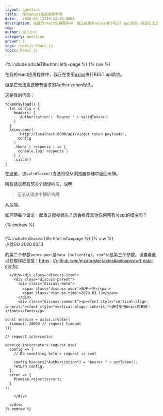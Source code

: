 ```yaml
---
layout: question
title:  使用axios发送承载令牌
date:   2020-03-12T16:32:25.000Z
description: 在我的react应用程序中，我正在使用axios执行REST api请求。但是它无法发送带有请求的Authorization标头。这是我的代码：...
img: 
author: 宝儿小小
category: question
answer: 2
tags: reactjs React.js
topic: React.js
---
```

<div class="article-root">
  <div class="article">
    {% include articleTitle.html info=page %}
    {% raw %}
    <div class="article-content"><p><font style="vertical-align: inherit;"><font style="vertical-align: inherit;">在我的react应用程序中，我正在使用</font></font><a href="https://github.com/mzabriskie/axios" rel="noreferrer"><font style="vertical-align: inherit;"><font style="vertical-align: inherit;">axios</font></font></a><font style="vertical-align: inherit;"><font style="vertical-align: inherit;">执行REST api请求。</font></font></p>

<p><font style="vertical-align: inherit;"><font style="vertical-align: inherit;">但是它无法发送</font><font style="vertical-align: inherit;">带有请求</font><font style="vertical-align: inherit;">的</font></font><em><font style="vertical-align: inherit;"><font style="vertical-align: inherit;">Authorization</font></font></em><font style="vertical-align: inherit;"><font style="vertical-align: inherit;">标头。</font></font></p>

<p><font style="vertical-align: inherit;"><font style="vertical-align: inherit;">这是我的代码：</font></font></p>

<pre><code>tokenPayload() {<font></font>
  let config = {<font></font>
    headers: {<font></font>
      'Authorization': 'Bearer ' + validToken()<font></font>
    }<font></font>
  }<font></font>
  Axios.post( <font></font>
      'http://localhost:8000/api/v1/get_token_payloads',<font></font>
      config<font></font>
    )<font></font>
    .then( ( response ) =&gt; {<font></font>
      console.log( response )<font></font>
    } )<font></font>
    .catch()<font></font>
}<font></font>
</code></pre>

<p><font style="vertical-align: inherit;"><font style="vertical-align: inherit;">在这里，该</font></font><code>validToken()</code><font style="vertical-align: inherit;"><font style="vertical-align: inherit;">方法将仅从浏览器存储中返回令牌。</font></font></p>

<p><font style="vertical-align: inherit;"><font style="vertical-align: inherit;">所有请求都有500个错误响应，说明 </font></font></p>

<blockquote>
  <p><font style="vertical-align: inherit;"><font style="vertical-align: inherit;">无法从请求中解析令牌</font></font></p>
</blockquote>

<p><font style="vertical-align: inherit;"><font style="vertical-align: inherit;">从后端。</font></font></p>

<p><font style="vertical-align: inherit;"><font style="vertical-align: inherit;">如何随每个请求一起发送授权标头？</font><font style="vertical-align: inherit;">您会推荐其他任何带有react的模块吗？</font></font></p></div>
    {% endraw %}
  </div>
  <p style="height: 0;width:0;overflow: hidden;"> 第1353篇《使用axios发送承载令牌》来自Winter(https://github.com/aiyld/aiyld.github.io)的站点</p>
  <div class="discuss-wrapper">
    {% include discussTitle.html info=page %}
    {% raw %}
    <div class="discuss-item">
        <div class="discuss-parent">
          <div class="discuss-meta">
            <span class="discuss-user">小胖GO</span>
            <span class="discuss-time">2020.03.13</span>
          </div>
          <div class="discuss-comment"><p><font style="vertical-align: inherit;"><font style="vertical-align: inherit;">的第二个参数</font></font><code>axios.post</code><font style="vertical-align: inherit;"><font style="vertical-align: inherit;">是</font></font><code>data</code><font style="vertical-align: inherit;"><font style="vertical-align: inherit;">（not </font></font><code>config</code><font style="vertical-align: inherit;"><font style="vertical-align: inherit;">）。</font></font><code>config</code><font style="vertical-align: inherit;"><font style="vertical-align: inherit;">是第三个参数。</font><font style="vertical-align: inherit;">请查看此以获取详细信息：</font><a href="https://github.com/mzabriskie/axios#axiosposturl-data-config" rel="noreferrer"><font style="vertical-align: inherit;">https</font></a><font style="vertical-align: inherit;"> : </font></font><a href="https://github.com/mzabriskie/axios#axiosposturl-data-config" rel="noreferrer"><font style="vertical-align: inherit;"><font style="vertical-align: inherit;">//github.com/mzabriskie/axios#axiosposturl-data-config</font></font></a></p></div>
        </div>
        
      </div><div class="discuss-item">
        <div class="discuss-parent">
          <div class="discuss-meta">
            <span class="discuss-user">猴子十三</span>
            <span class="discuss-time">2020.03.13</span>
          </div>
          <div class="discuss-comment"><p><font style="vertical-align: inherit;"><font style="vertical-align: inherit;">通过使用Axios拦截器：</font></font></p>

<pre><code>const service = axios.create({<font></font>
  timeout: 20000 // request timeout<font></font>
});<font></font>
<font></font>
// request interceptor<font></font>
<font></font>
service.interceptors.request.use(<font></font>
  config =&gt; {<font></font>
    // Do something before request is sent<font></font>
<font></font>
    config.headers["Authorization"] = "bearer " + getToken();<font></font>
    return config;<font></font>
  },<font></font>
  error =&gt; {<font></font>
    Promise.reject(error);<font></font>
  }<font></font>
);<font></font>
</code></pre></div>
        </div>
        
      </div>
    {% endraw %}
  </div>
<div>
